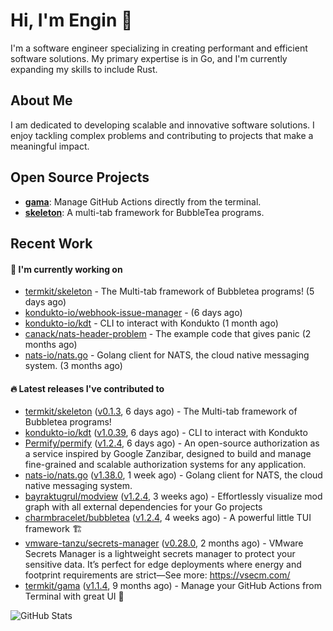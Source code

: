 # Hi, I'm Engin 👋

I'm a software engineer specializing in creating performant and efficient software solutions. My primary expertise is in Go, and I'm currently expanding my skills to include Rust.

## About Me

I am dedicated to developing scalable and innovative software solutions. I enjoy tackling complex problems and contributing to projects that make a meaningful impact.

## Open Source Projects

- [**gama**](https://github.com/termkit/gama): Manage GitHub Actions directly from the terminal.
- [**skeleton**](https://github.com/termkit/skeleton): A multi-tab framework for BubbleTea programs.

## Recent Work

#### 🚧 I'm currently working on

- [termkit/skeleton](https://github.com/termkit/skeleton) - The Multi-tab framework of Bubbletea programs! (5 days ago)
- [kondukto-io/webhook-issue-manager](https://github.com/kondukto-io/webhook-issue-manager) -  (6 days ago)
- [kondukto-io/kdt](https://github.com/kondukto-io/kdt) - CLI to interact with Kondukto (1 month ago)
- [canack/nats-header-problem](https://github.com/canack/nats-header-problem) - The example code that gives panic (2 months ago)
- [nats-io/nats.go](https://github.com/nats-io/nats.go) - Golang client for NATS, the cloud native messaging system. (3 months ago)

#### 🔥 Latest releases I've contributed to

- [termkit/skeleton](https://github.com/termkit/skeleton) ([v0.1.3](https://github.com/termkit/skeleton/releases/tag/v0.1.3), 6 days ago) - The Multi-tab framework of Bubbletea programs!
- [kondukto-io/kdt](https://github.com/kondukto-io/kdt) ([v1.0.39](https://github.com/kondukto-io/kdt/releases/tag/v1.0.39), 6 days ago) - CLI to interact with Kondukto
- [Permify/permify](https://github.com/Permify/permify) ([v1.2.4](https://github.com/Permify/permify/releases/tag/v1.2.4), 6 days ago) - An open-source authorization as a service inspired by Google Zanzibar, designed to build and manage fine-grained and scalable authorization systems for any application.
- [nats-io/nats.go](https://github.com/nats-io/nats.go) ([v1.38.0](https://github.com/nats-io/nats.go/releases/tag/v1.38.0), 1 week ago) - Golang client for NATS, the cloud native messaging system.
- [bayraktugrul/modview](https://github.com/bayraktugrul/modview) ([v1.2.4](https://github.com/bayraktugrul/modview/releases/tag/v1.2.4), 3 weeks ago) - Effortlessly visualize mod graph with all external dependencies for your Go projects
- [charmbracelet/bubbletea](https://github.com/charmbracelet/bubbletea) ([v1.2.4](https://github.com/charmbracelet/bubbletea/releases/tag/v1.2.4), 4 weeks ago) - A powerful little TUI framework 🏗
- [vmware-tanzu/secrets-manager](https://github.com/vmware-tanzu/secrets-manager) ([v0.28.0](https://github.com/vmware-tanzu/secrets-manager/releases/tag/v0.28.0), 2 months ago) - VMware Secrets Manager is a lightweight secrets manager to protect your sensitive data. It’s perfect for edge deployments where energy and footprint requirements are strict—See more: https://vsecm.com/
- [termkit/gama](https://github.com/termkit/gama) ([v1.1.4](https://github.com/termkit/gama/releases/tag/v1.1.4), 9 months ago) - Manage your GitHub Actions from Terminal with great UI 🧪

![GitHub Stats](http://github-profile-summary-cards.vercel.app/api/cards/profile-details?username=canack&theme=gotham)